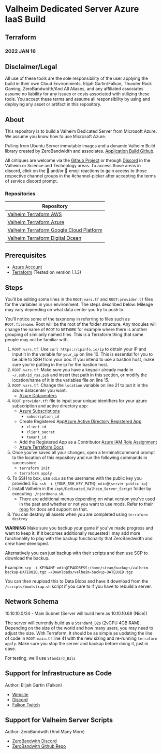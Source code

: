 # Valheim Dedicated Server Azure IaaS Build

## Terraform

### 2022 JAN 16

## Disclaimer/Legal

All use of these tools are the sole responsibility of the user applying the build in their own Cloud Environments.  Elijah Gartin/Falkon, Thunder Rock Gaming, ZeroBandwidth/And All Aliases, and any affiliated associates assume no liability for any issues or costs associated with utilizing these tools. You accept these terms and assume all responsibility by using and deploying any asset or artifact in this repository.

## About

This repository is to build a Valheim Dedicated Server from Microsoft Azure.  We assume you know how to use Microsoft Azure.

Pulling from Ubuntu Server immutable images and a dynamic Valheim Build library created by ZeroBandwidth and associates. [Application Build Github](https://github.com/Nimdy/Dedicated_Valheim_Server_Script.git). 

All critiques are welcome via the [Github Project](https://github.com/users/ElijahGartin/projects/2) or through [Discord](https://discord.gg/Trwr3Ty) in the Valheim or Science and Technology areas. To access those areas in discord, click on the :evergreen_tree: and/or :rocket: emoji reactions to gain access to those respective channel groups in the #channel-picker after accepting the terms of service discord prompt.

### Repositories

| Repository  |
| ----------- |
| [Valheim Terraform AWS](https://github.com/ElijahGartin/valheim-dedicated-server-aws)     |
| [Valheim Terraform Azure](https://github.com/ElijahGartin/valheim-dedicated-server-azure)   |
| [Valheim Terraform Google Cloud Platform](https://github.com/ElijahGartin/valheim-dedicated-server-gcp)            |
| [Valheim Terraform Digital Ocean](https://github.com/ElijahGartin/valheim-dedicated-server-digio)            |


## Prerequisites

  - [Azure Account](https://azure.microsoft.com/en-us/free/)
  - [Terraform](https://www.terraform.io/downloads.html) (Tested on version 1.1.3)

## Steps
You'll be editing some lines in the `ROOT:vars.tf` and `ROOT:provider.tf` files for the variables in your environment. The steps described below. Mileage may vary depending on what data center you try to push to.

You'll notice some of the taxonomy in referring to files such as `ROOT:filename`.  Root will be the root of the folder structure. Any modules will change the name of `ROOT` to `NETWORK` for example where there is another grouping of similarily named files.  This is a Terraform thing that some people may not be familiar with.

1. `ROOT:vars.tf`: Use `curl https://ipinfo.io/ip` to obtain your IP and input it in the variable for `your_ip` on line 10. This is essential for you to be able to SSH from your box.  If you intend to use a bastion host, make sure you're putting in the ip for the bastion host.
1. `ROOT:vars.tf`: Make sure you have a keypair already made in `~/.ssh/id_rsa.pub` and insert that path in this section, or modify the location/name of it in the variables file on line 15.
1. `ROOT:vars.tf`: Change the `location` variable on line 21 to put it in the azure datacenter you want. 
    - [Azure Datacenters](https://infrastructuremap.microsoft.com/)
1. `ROOT:provider.tf`: file to input your unique identifiers for your azure subscription and active directory app: 
    - [Azure Subscriptions](https://pvortal.azure.com/#blade/Microsoft_Azure_Billing/SubscriptionsBlade)
      - `subscription_id`
    - Create Registered App[Azure Active Directory Registered App](https://portal.azure.com/#blade/Microsoft_AAD_IAM/ActiveDirectoryMenuBlade/RegisteredApps)
      - `client_id`
      - `client_secret`
      - `tenant_id`
    - Add the Registered App as a Contributor [Azure IAM Role Assignment](https://docs.microsoft.com/en-us/azure/role-based-access-control/role-assignments-portal?tabs=current)
    - [Azure Terraform Docs](https://registry.terraform.io/providers/hashicorp/azurerm/latest/docs)
1. Once you've saved all your changes, open a terminal/command prompt to the location of this repository and run the following commands in succession:
    - `terraform init`
    - `terraform apply`
1. To SSH to box, use `odin` as the username with the public key you provided. Ex: `ssh -i {YOUR_SSH_KEY_PATH} odin@{server-public-ip}`
1. Install Valheim in the `/opt/Dedicated_Valheim_Server_Script` folder by executing `./njordmenu.sh`.
    - There are additional menus depending on what version you've used in the past and whether or not you want to use mods. Refer to their [repo](https://github.com/Nimdy/Dedicated_Valheim_Server_Script) for docs and support on that.
1. You can destroy all assets when you are completed using `terraform destroy`

  **WARNING**
  Make sure you backup your game if you've made progress and want to keep it. If it becomes additionally requested I may add more functionality to play with the backup functionality that ZeroBandwidth and crew have developed.

  Alternatively you can just backup with their scripts and then use SCP to download the backup.

  Example:
  ```scp -i KEYNAME odin@IPADDRESS:/home/steam/backups/valheim-backup-DATEUUID.tgz ~/Downloads/valheim-backup-DATEUUID.tgz```

  You can then reupload this to Data Blobs and have it download from the `/scripts/bootstrap.sh` script if you care to if you have to rebuild a server.

## Network Schema

10.10.10.0/24 - Main Subnet (Server will build here as 10.10.10.69 (Nice))

The server will currently build as a `Standard_B2s` (2vCPU 4GB RAM). Depending on the size of the world and how many users, you may need to adjust the size. With Terraform, it should be as simple as updating the line of code in `ROOT:main.tf` line 41 with the new sizing and re-running `terraform apply`. Make sure you stop the server and backup before doing it, just in case.

For testing, we'll use `Standard_B1ls`

## Support for Infrastructure as Code

Author: Elijah Gartin (Falkon)

- [Website](https://www.thunderrockgaming.com)
- [Discord](https://discord.gg/Trwr3Ty)
- [Falkon Twitch](https://twitch.tv/FalkonTTV)

## Support for Valheim Server Scripts

Author: ZeroBandwith (And Many More)

- [ZeroBandwith Discord](https://discord.gg/ejgQUfc)
- [ZeroBandwith Github Repo](https://github.com/Nimdy/Dedicated_Valheim_Server_Script.git)